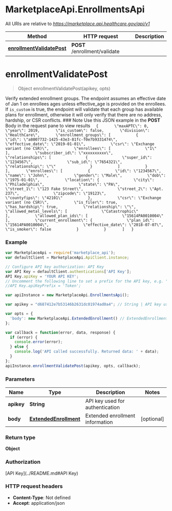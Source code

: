 # MarketplaceApi.EnrollmentsApi

All URIs are relative to *https://marketplace.api.healthcare.gov/api/v1*

Method | HTTP request | Description
------------- | ------------- | -------------
[**enrollmentValidatePost**](EnrollmentsApi.md#enrollmentValidatePost) | **POST** /enrollment/validate | 


<a name="enrollmentValidatePost"></a>
# **enrollmentValidatePost**
> Object enrollmentValidatePost(apikey, opts)



Verify extended enrollment groups. The endpoint assumes an effective date of Jan 1 on enrollees ages unless effective_age is provided on the enrollees.  If `is_custom` is true, the endpoint will validate that each group has available plans for enrollment, otherwise it will only verify that there are no address, hardship, or CSR conflicts. ### Note Use this JSON example in the **POST** Body in the request pane to view results   ```   {       \"maxAPTC\": 0,       \"year\": 2019,       \"is_custom\": false,       \"division\": \"HealthCare\",       \"enrollment_groups\": [           {           \"id\": \"a8007732-1425-43e3-81fc-f0e7b9331474\",           \"effective_date\": \"2019-01-01\",           \"csr\": \"Exchange variant (no CSR)\",           \"enrollees\": [               \"1\"           ],           \"subscriber_id\": \"xxxxxxxxxx\",           \"relationships\": [               {               \"super_id\": \"1234567\",               \"sub_id\": \"7654321\",               \"relationship\": \"\"               }           ]           }       ],       \"enrollees\": [           {           \"id\": \"1234567\",           \"name\": \"John\",           \"gender\": \"Male\",           \"dob\": \"1975-01-01\",           \"location\": {               \"city\": \"Philadelphia\",               \"state\": \"PA\",               \"street_1\": \"123 Fake Street\",               \"street_2\": \"Apt. 237\",               \"zipcode\": \"19123\",               \"countyfips\": \"42101\"           },           \"csr\": \"Exchange variant (no CSR)\",           \"is_filer\": true,           \"has_hardship\": true,           \"relationship\": \"\",           \"allowed_metal_levels\": [               \"Catastrophic\"           ],           \"allowed_plan_ids\": [               \"15614PA0010004\"           ],           \"current_enrollment\": {               \"plan_id\": \"15614PA0010004\",               \"effective_date\": \"2018-07-07\",               \"is_smoker\": false           }           }       ]   }   ``` 

### Example
```javascript
var MarketplaceApi = require('marketplace_api');
var defaultClient = MarketplaceApi.ApiClient.instance;

// Configure API key authorization: API Key
var API Key = defaultClient.authentications['API Key'];
API Key.apiKey = 'YOUR API KEY';
// Uncomment the following line to set a prefix for the API key, e.g. "Token" (defaults to null)
//API Key.apiKeyPrefix = 'Token';

var apiInstance = new MarketplaceApi.EnrollmentsApi();

var apikey = "d687412e7b53146b2631dc01974ad0a4"; // String | API key used for authentication

var opts = { 
  'body': new MarketplaceApi.ExtendedEnrollment() // ExtendedEnrollment | Extended enrollment information
};

var callback = function(error, data, response) {
  if (error) {
    console.error(error);
  } else {
    console.log('API called successfully. Returned data: ' + data);
  }
};
apiInstance.enrollmentValidatePost(apikey, opts, callback);
```

### Parameters

Name | Type | Description  | Notes
------------- | ------------- | ------------- | -------------
 **apikey** | **String**| API key used for authentication | 
 **body** | [**ExtendedEnrollment**](ExtendedEnrollment.md)| Extended enrollment information | [optional] 

### Return type

**Object**

### Authorization

[API Key](../README.md#API Key)

### HTTP request headers

 - **Content-Type**: Not defined
 - **Accept**: application/json

